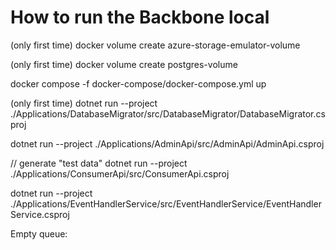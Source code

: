 # How to run the Backbone local

(only first time) docker volume create azure-storage-emulator-volume

(only first time) docker volume create postgres-volume

docker compose -f docker-compose/docker-compose.yml up

(only first time) dotnet run --project ./Applications/DatabaseMigrator/src/DatabaseMigrator/DatabaseMigrator.csproj

dotnet run --project ./Applications/AdminApi/src/AdminApi/AdminApi.csproj

// generate "test data"
dotnet run --project ./Applications/ConsumerApi/src/ConsumerApi.csproj

dotnet run --project ./Applications/EventHandlerService/src/EventHandlerService/EventHandlerService.csproj

Empty queue:
